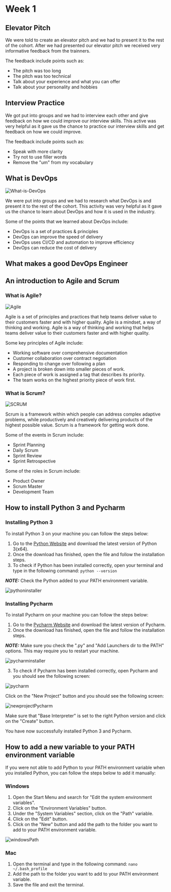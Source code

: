# Week 1

## Elevator Pitch

We were told to create an elevator pitch and we had to present it to the rest of the cohort.
After we had presented our elevator pitch we received very informative feedback from the trainners.

The feedback include points such as:

- The pitch was too long
- The pitch was too technical
- Talk about your experience and what you can offer
- Talk about your personality and hobbies

## Interview Practice

We got put into groups and we had to interview each other and give feedback on how we could improve our interview skills.
This active was very helpful as it gave us the chance to practice our interview skills and get feedback on how we could improve.

The feedback include points such as:

- Speak with more clarity
- Try not to use filler words
- Remove the "um" from my vocabulary

## What is DevOps

![What-is-DevOps](images/devopsDiagram.jpg)

We were put into groups and we had to research what DevOps is and present it to the rest of the cohort.
This activity was very helpful as it gave us the chance to learn about DevOps and how it is used in the industry.

Some of the points that we learned about DevOps include:

- DevOps is a set of practices & principles
- DevOps can improve the speed of delivery
- DevOps uses CI/CD and automation to improve efficiency
- DevOps can reduce the cost of delivery

## What makes a good DevOps Engineer

## An introduction to Agile and Scrum

### What is Agile?

![Agile](images/agileDiagram.jpg)

Agile is a set of principles and practices that help teams deliver value to their customers faster and with higher quality. Agile is a mindset, a way of thinking and working.
Agile is a way of thinking and working that helps teams deliver value to their customers faster and with higher quality.

Some key principles of Agile include:

- Working software over comprehensive documentation
- Customer collaboration over contract negotiation
- Responding to change over following a plan
- A project is broken down into smaller pieces of work.
- Each piece of work is assigned a tag that describes its priority.
- The team works on the highest priority piece of work first.

### What is Scrum?

![SCRUM](images/scrumDiagram.png)

Scrum is a framework within which people can address complex adaptive problems, while productively and creatively delivering products of the highest possible value. Scrum is a framework for getting work done.

Some of the events in Scrum include:

- Sprint Planning
- Daily Scrum
- Sprint Review
- Sprint Retrospective

Some of the roles in Scrum include:

- Product Owner
- Scrum Master
- Development Team

## How to install Python 3 and Pycharm

### Installing Python 3

To install Python 3 on your machine you can follow the steps below:

1. Go to the [Python Website](https://link-url-here.org) and download the latest version of Python 3(x64).
2. Once the download has finished, open the file and follow the installation steps.
3. To check if Python has been installed correctly, open your terminal and type in the following command: `python --version`

**_NOTE:_**  Check the Python added to your PATH environment variable.

![pythoninstaller](images/pythonInstaller.png)

### Installing Pycharm

To install Pycharm on your machine you can follow the steps below:

1. Go to the [Pycharm Website](https://www.jetbrains.com/pycharm/download) and download the latest version of Pycharm.
2. Once the download has finished, open the file and follow the installation steps.

**_NOTE:_**  Make sure you check the ".py" and "Add Launchers dir to the PATH" options. This may require you to restart your machine.

![pycharminstaller](images/pycharmInstaller.png)

3. To check if Pycharm has been installed correctly, open Pycharm and you should see the following screen:

![pycharm](images/pycharm.png)

Click on the "New Project" button and you should see the following screen:

![newprojectPycharm](images/newprojectPycharm.png)

Make sure that "Base Interpreter" is set to the right Python version and click on the "Create" button.

You have now successfully installed Python 3 and Pycharm.

## How to add a new variable to your PATH environment variable

If you were not able to add Python to your PATH environment variable when you installed Python, you can follow the steps below to add it manually:

### Windows

1. Open the Start Menu and search for "Edit the system environment variables".
2. Click on the "Environment Variables" button.
3. Under the "System Variables" section, click on the "Path" variable.
4. Click on the "Edit" button.
5. Click on the "New" button and add the path to the folder you want to add to your PATH environment variable.

![windowsPath](images/addPATH.jpg)

### Mac

1. Open the terminal and type in the following command: `nano ~/.bash_profile`
2. Add the path to the folder you want to add to your PATH environment variable.
3. Save the file and exit the terminal.
